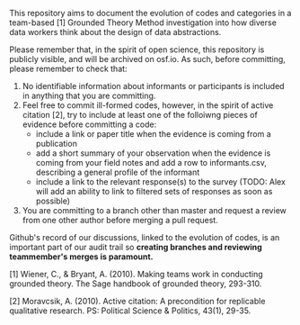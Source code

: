 This repository aims to document the evolution of codes and categories in a team-based [1] Grounded Theory
Method investigation into how diverse data workers think about the design of data abstractions.

Please remember that, in the spirit of open science, this repository is publicly visible, and will be
archived on osf.io. As such, before committing, please remember to check that:

1. No identifiable information about informants or participants is included in anything that you are
   committing.
2. Feel free to commit ill-formed codes, however, in the spirit of active citation [2], try to include at
   least one of the folloiwng pieces of evidence before committing a code:
   - include a link or paper title when the evidence is coming from a publication
   - add a short summary of your observation when the evidence is coming from your field notes and add
     a row to informants.csv, describing a general profile of the informant
   - include a link to the relevant response(s) to the survey (TODO: Alex will add an ability to link to
     filtered sets of responses as soon as possible)
3. You are committing to a branch other than master and request a review from one other author before merging a pull request.

Github's record of our discussions, linked to the evolution of codes, is an important part of our audit trail
so **creating branches and reviewing teammember's merges is paramount.**

[1] Wiener, C., & Bryant, A. (2010). Making teams work in conducting grounded theory. The Sage handbook
    of grounded theory, 293-310.

[2] Moravcsik, A. (2010). Active citation: A precondition for replicable qualitative research. PS: Political
    Science & Politics, 43(1), 29-35.
